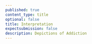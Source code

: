 ```yaml
---
published: true
content_type: title
optional: false
title: Interpretation
expectsubmission: false
description: Depictions of Addiction
---
```

